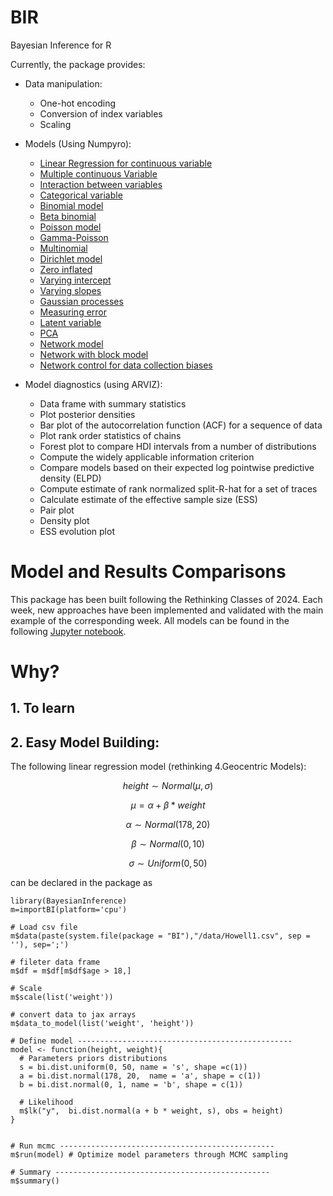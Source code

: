 # BIR
Bayesian Inference for R 

Currently, the package provides:

+ Data manipulation:
    + One-hot encoding
    + Conversion of index variables
    + Scaling
      
+ Models (Using Numpyro):
  
    + [Linear Regression for continuous variable](Documentation/1.&#32;Linear&#32;Regression&#32;for&#32;continuous&#32;variable.qmd)
    + [Multiple continuous Variable](Documentation/2.&#32;Multiple&#32;continuous&#32;Variables.qmd)
    + [Interaction between variables](Documentation/3.&#32;Interaction&#32;between&#32;continuous&#32;variables.qmd)
    + [Categorical variable](Documentation/4.&#32;Categorical&#32;variable.qmd)
    + [Binomial model](Documentation/5.&#32;Binomial&#32;model.qmd)
    + [Beta binomial](Documentation/6.&#32;Beta&#32;binomial&#32;model.qmd)
    + [Poisson model](Documentation/7.&#32;Poisson&#32;model.qmd)
    + [Gamma-Poisson](Documentation/8.&#32;Gamma-Poisson.qmd)
    + [Multinomial](Documentation/9.&#32;Multinomial&#32;model.qmd)    
    + [Dirichlet model](Documentation/10.&#32;Dirichlet&#32;model&#32;(wip).qmd)
    + [Zero inflated](Documentation/11.&#32;Zero&#32;inflated.qmd)
    + [Varying intercept](Documentation/12.&#32;Varying&#32;intercepts.qmd)
    + [Varying slopes](Documentation/13.&#32Varying&#32slopes.qmd)
    + [Gaussian processes](Documentation/14.&#32;Gaussian&#32;processes&#32;(wip).qmd)  
    + [Measuring error](Documentation/15.&#32;Measuring&#32;error&#32;(wip).qmd) 
    + [Latent variable](Documentation/17.&#32;Latent&#32;variable&#32;(wip).qmd) 
    + [PCA](Documentation/18.&#32;PCA&#32;(wip).qmd) 
    + [Network model](Documentation/18.&#32;Network&#32;model.qmd) 
    + [Network with block model](Documentation/19.&#32;Network&#32;with&#32;block&#32;model.qmd)
    + [Network control for data collection biases ](Documentation/20.&#32;Network&#32;control&#32;for&#32;data&#32;collection&#32;biases&#32;(wip).qmd)

+ Model diagnostics (using ARVIZ):
    + Data frame with summary statistics
    + Plot posterior densities
    + Bar plot of the autocorrelation function (ACF) for a sequence of data
    + Plot rank order statistics of chains
    + Forest plot to compare HDI intervals from a number of distributions
    + Compute the widely applicable information criterion
    + Compare models based on their expected log pointwise predictive density (ELPD)
    + Compute estimate of rank normalized split-R-hat for a set of traces
    + Calculate estimate of the effective sample size (ESS)
    + Pair plot
    + Density plot
    + ESS evolution plot
      
# Model and Results Comparisons
This package has been built following the Rethinking Classes of 2024. Each week, new approaches have been implemented and validated with the main example of the corresponding week. All models can be found in the following [Jupyter notebook](https://github.com/BGN-for-ASNA/BI/blob/main/rethinking.ipynb). 

# Why?
## 1.  To learn

## 2.  Easy Model Building:
The following linear regression model (rethinking 4.Geocentric Models): 
```math
height∼Normal(μ,σ)
```
```math
μ=α+β*weight
```
```math 
α∼Normal(178,20)
```
```math
β∼Normal(0,10)
```
```math
σ∼Uniform(0,50)
```
    
can be declared in the package as
```
library(BayesianInference)
m=importBI(platform='cpu')

# Load csv file
m$data(paste(system.file(package = "BI"),"/data/Howell1.csv", sep = ''), sep=';')

# fileter data frame
m$df = m$df[m$df$age > 18,]

# Scale
m$scale(list('weight')) 

# convert data to jax arrays
m$data_to_model(list('weight', 'height'))

# Define model ------------------------------------------------
model <- function(height, weight){
  # Parameters priors distributions
  s = bi.dist.uniform(0, 50, name = 's', shape =c(1))
  a = bi.dist.normal(178, 20,  name = 'a', shape = c(1))
  b = bi.dist.normal(0, 1, name = 'b', shape = c(1))
  
  # Likelihood
  m$lk("y",  bi.dist.normal(a + b * weight, s), obs = height)
}


# Run mcmc ------------------------------------------------
m$run(model) # Optimize model parameters through MCMC sampling

# Summary ------------------------------------------------
m$summary()

```            
